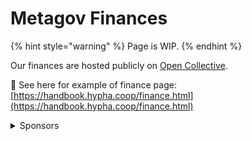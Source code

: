 # Metagov Finances

{% hint style="warning" %}
Page is WIP.
{% endhint %}

Our finances are hosted publicly on [Open Collective](https://opencollective.com/metagov).

:eyes: See here for example of finance page: [https://handbook.hypha.coop/finance.html](https://handbook.hypha.coop/finance.html)

<details>

<summary>Sponsors</summary>

Our work is generously supported by the:&#x20;

* [Henry Luce Foundation](https://github.com/lukvmil)&#x20;
* [One Project](http://oneproject.org/)&#x20;
* [Grant for the Web](https://www.grantfortheweb.org/)&#x20;
* [Gitcoin](https://gitcoin.co/grants/2900/metagov-dao-governance-research-group) [grants](https://gitcoin.co/grants/1573/govbase-a-database-for-daos-and-other-online-comm)&#x20;
* [Filecoin Foundation](https://fil.org/)&#x20;
* [Ethereum Foundation](https://ethereum.org/en/foundation/)
* [EPSRC](https://www.ukri.org/councils/epsrc/) / University of Oxford&#x20;
* [GnosisDAO](https://gnosis.io/gnosisdao/)&#x20;
* [Aragon](https://aragon.org/)&#x20;
* [Radicle](https://radicle.community/)&#x20;
* [Metacartel Ventures](https://www.metacartel.org/)
* [NEAR](https://near.org/)&#x20;
* [Stanford Digital Civil Society Lab](https://pacscenter.stanford.edu/research/digital-civil-society-lab/).&#x20;

</details>

